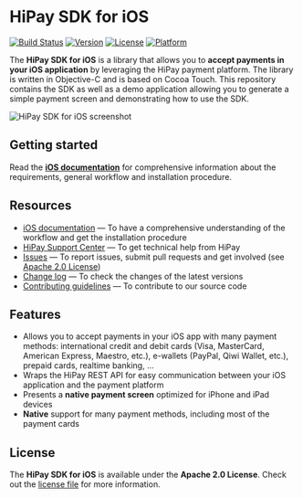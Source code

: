 # HiPay SDK for iOS

[![Build Status](https://circleci.com/gh/hipay/hipay-fullservice-sdk-ios/tree/master.svg?style=shield)](https://circleci.com/gh/hipay/hipay-fullservice-sdk-ios/tree/master)
[![Version](https://img.shields.io/cocoapods/v/HiPayFullservice.svg?style=flat)](http://cocoapods.org/pods/HiPayFullservice)
[![License](https://img.shields.io/cocoapods/l/HiPayFullservice.svg?style=flat)](http://cocoapods.org/pods/HiPayFullservice)
[![Platform](https://img.shields.io/cocoapods/p/HiPayFullservice.svg?style=flat)](http://cocoapods.org/pods/HiPayFullservice)

The **HiPay SDK for iOS** is a library that allows you to **accept payments in your iOS application** by leveraging the HiPay payment platform. The library is written in Objective-C and is based on Cocoa Touch. This repository contains the SDK as well as a demo application allowing you to generate a simple payment screen and demonstrating how to use the SDK.

![HiPay SDK for iOS screenshot](screenshots.png)

## Getting started

Read the **[iOS documentation][doc-home]** for comprehensive information about the requirements, general workflow and installation procedure.

## Resources
- [iOS documentation][doc-home] — To have a comprehensive understanding of the workflow and get the installation procedure
- [HiPay Support Center][hipay-help] — To get technical help from HiPay
- [Issues][project-issues] — To report issues, submit pull requests and get involved (see [Apache 2.0 License][project-license])
- [Change log][project-changelog] — To check the changes of the latest versions
- [Contributing guidelines][project-contributing] — To contribute to our source code

## Features

- Allows you to accept payments in your iOS app with many payment methods: international credit and debit cards (Visa, MasterCard, American Express, Maestro, etc.), e-wallets (PayPal, Qiwi Wallet, etc.), prepaid cards, realtime banking, …
- Wraps the HiPay REST API for easy communication between your iOS application and the payment platform
- Presents a **native payment screen** optimized for iPhone and iPad devices
- **Native** support for many payment methods, including most of the payment cards

## License

The **HiPay SDK for iOS** is available under the **Apache 2.0 License**. Check out the [license file][project-license] for more information.

[doc-home]: https://developer.hipay.com/doc/hipay-enterprise-sdk-ios/

[hipay-help]: https://support.hipay.com/hc/fr

[project-issues]: https://github.com/hipay/hipay-fullservice-sdk-ios/issues

[project-license]: LICENSE.md
[project-changelog]: CHANGELOG.md
[project-contributing]: CONTRIBUTING.md
